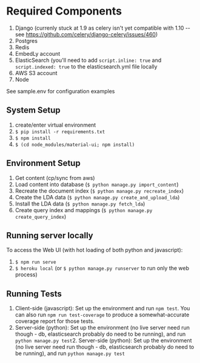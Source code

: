 # Required Components
1) Django (currenly stuck at 1.9 as celery isn't yet compatible with 1.10 -- see https://github.com/celery/django-celery/issues/460)
2) Postgres
3) Redis
4) EmbedLy account
5) ElasticSearch (you'll need to add `script.inline: true` and `script.indexed: true` to the elasticsearch.yml file locally
6) AWS S3 account
7) Node

See sample.env for configuration examples

## System Setup
1. create/enter virtual environment
2. `$ pip install -r requirements.txt`
3. `$ npm install`
4. `$ (cd node_modules/material-ui; npm install)`

## Environment Setup
1. Get content (cp/sync from aws)
2. Load content into database (`$ python manage.py import_content`)
3. Recreate the document index (`$ python manage.py recreate_index`)
4. Create the LDA data (`$ python manage.py create_and_upload_lda`)
5. Install the LDA data (`$ python manage.py fetch_lda`)
6. Create query index and mappings (`$ python manage.py create_query_index`)

## Running server locally
To access the Web UI (with hot loading of both python and javascript):
1. `$ npm run serve`
2. `$ heroku local` (or `$ python manage.py runserver` to run only the web process)

## Running Tests
1. Client-side (javascript): Set up the environment and run `npm test`. You can also run `npm run test-coverage` to produce a somewhat-accurate coverage report for those tests.
2. Server-side (python): Set up the environment (no live server need run though - db, elasticsearch probably do need to be running), and run `python manage.py test`2. Server-side (python): Set up the environment (no live server need run though - db, elasticsearch probably do need to be running), and run `python manage.py test`
